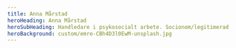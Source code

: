 ```yaml
---
title: Anna Mårstad
heroHeading: Anna Mårstad
heroSubHeading: Handledare i psykosocialt arbete. Socionom/legitimerad hälso- och sjukvårdskurator. Certifierad Visualiserande psykoterapi/Symboldramaterapeut.
heroBackground: custom/emre-CBh4D3l0EwM-unsplash.jpg
---
```

